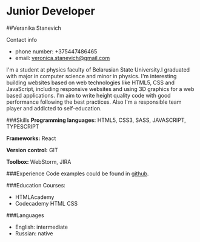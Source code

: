 # Junior Developer 

##Veranika Stanevich 

Contact info
* phone number: +375447486465
* email: veronica.stanevich@gmail.com

I'm a student at physics faculty of Belarusian State University.I graduated with major in computer science
and minor in physics. 
I'm interesting building websites based on web technologies like HTML5, CSS and JavaScript, 
including responsive websites and using 3D graphics for a web based applications. 
I'm aim to write height quality code with good performance following the best practices.
Also I'm a responsible team player and addicted to self-education.

###Skills
**Programming languages:** HTML5, CSS3, SASS, JAVASCRIPT, TYPESCRIPT

**Frameworks:** React

**Version control:** GIT

**Toolbox:** WebStorm, JIRA

###Experience
Code examples could be found in [github](https://github.com/VeronicStanevich).

###Education 
Courses:
* HTMLAcademy
* Codecademy HTML CSS 

###Languages
* English: intermediate
* Russian: native
